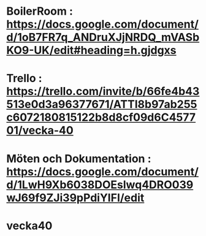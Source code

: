 # BoilerRoom : https://docs.google.com/document/d/1oB7FR7q_ANDruXJjNRDQ_mVASbKO9-UK/edit#heading=h.gjdgxs


# Trello : https://trello.com/invite/b/66fe4b43513e0d3a96377671/ATTI8b97ab255c6072180815122b8d8cf09d6C457701/vecka-40


# Möten och Dokumentation : https://docs.google.com/document/d/1LwH9Xb6038DOEslwq4DRO039wJ69f9ZJi39pPdiYIFI/edit
# vecka40
